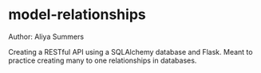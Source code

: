 # model-relationships


Author: Aliya Summers

Creating a RESTful API using a SQLAlchemy database and Flask. Meant to practice creating many to one relationships in databases.